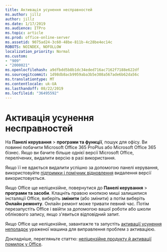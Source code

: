 ```yaml
---
title: Активація усунення несправностей
ms.author: jillz
author: jillz
ms.date: 1/17/2019
ms.audience: ITPro
ms.topic: article
ms.prod: office-online-server
ms.assetid: 9075ad24-3c60-48be-811b-4c28be4ec14c
ROBOTS: NOINDEX, NOFOLLOW
localization_priority: Normal
ms.custom:
- "909"
- "2000021"
ms.openlocfilehash: a9dfbdd5b8b1dc34eded716ac7162f7188e622df
ms.sourcegitcommit: 1d98db8acb9959aba3b5e308a567ade6b62da56c
ms.translationtype: MT
ms.contentlocale: uk-UA
ms.lasthandoff: 08/22/2019
ms.locfileid: "36495592"
---
```

# <a name="activation-troubleshooting"></a>Активація усунення несправностей

На **Панелі керування** \> **програми та функції**, пошук для офісу. Ви повинні побачити Microsoft Office 365 ProPlus або Microsoft Office 365 бізнес. Якщо ви бачите більше однієї версії Microsoft Office, перелічених, видалити версію в разі використання.
  
Якщо її не вдається видалити успішно за допомогою панелі керування, використовуйте [підтримки і помічник відновлення](https://aka.ms/SARA-OfficeUninstall-Alchemy) видалення версії використовується.
  
Якщо Office ще неліцензійне, повернутися до **Панелі керування** \> **програми та засоби**. Клацніть правою кнопкою миші залишилися інсталяції Office, виберіть **змінити** (або змінити) а потім виберіть **Онлайн ремонту**. Онлайн ремонт може тривати певний час. Потім перезапустіть Office і ввійти за допомогою вашої роботи або школи облікового запису, якщо з'явиться відповідний запит.
  
Якщо Office ще неліцензійне, завантажте та запустіть [активації усунення неполадок](https://aka.ms/SARA-OfficeActivation-Alchemy) ураженої машина для виправлення проблем з активацією.
  
Докладніше, перегляньте статтю: [неліцензійне продукту й активації помилок у Office](https://support.office.com/article/0d23d3c0-c19c-4b2f-9845-5344fedc4380).
